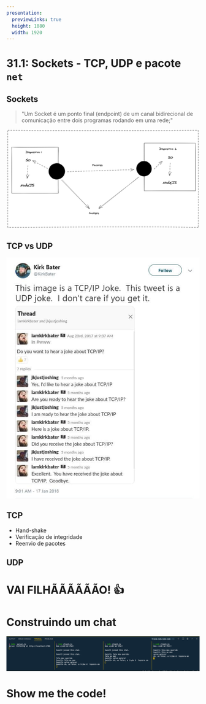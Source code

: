 ```yaml
---
presentation:
  previewLinks: true
  height: 1080
  width: 1920
---
```


<!-- slide -->

# 31.1: Sockets - TCP, UDP e pacote `net`

<!-- slide -->

## Sockets

<!-- slide vertical=true -->

> "Um Socket é um ponto final (endpoint) de um canal bidirecional de comunicação entre dois programas rodando em uma rede;"

<!-- slide vertical=true -->

![](images/sockets.png)

<!-- slide -->

## TCP vs UDP

<!-- slide vertical=true -->

![](images/udp-tcp-joke.jpg)

<!-- slide -->

## TCP

<!-- slide vertical=true -->

- Hand-shake
- Verificação de integridade
- Reenvio de pacotes

<!-- slide -->

## UDP

<!-- slide vertical=true -->

# VAI FILHÃÃÃÃÃÃO! 👍

<!-- slide -->

# Construindo um chat

![](images/chat.png)

<!-- slide vertical=true -->

# Show me the code!
